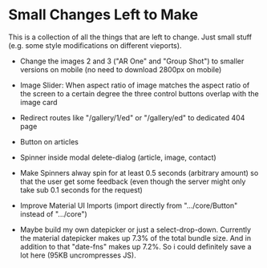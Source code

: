 # Small Changes Left to Make

This is a collection of all the things that are left to change. Just 
small stuff (e.g. some style modifications on different vieports).

* Change the images 2 and 3 ("AR One" and "Group Shot") to smaller 
versions on mobile (no need to download 2800px on mobile)

* Image Slider: When aspect ratio of image matches the aspect 
ratio of the screen to a certain degree the three control 
buttons overlap with the image card

* Redirect routes like "/gallery/1/ed" or "/gallery/ed" to dedicated 
404 page

* Button on articles

* Spinner inside modal delete-dialog (article, image, contact)

* Make Spinners alway spin for at least 0.5 seconds (arbitrary amount)
so that the user get some feedback (even though the server might only 
take sub 0.1 seconds for the request)

* Improve Material UI Imports (import directly from ".../core/Button"
instead of ".../core")

* Maybe build my own datepicker or just a select-drop-down. Currently 
the material datepicker makes up 7.3% of the total bundle size. And in
addition to that "date-fns" makes up 7.2%. So i could definitely save 
a lot here (95KB uncrompresses JS).


